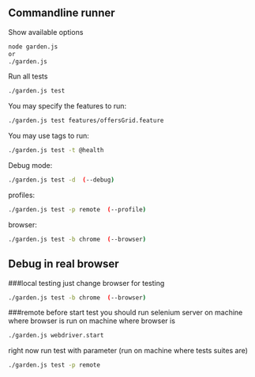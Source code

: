 Commandline runner
-------------
Show available options
```bash
node garden.js
or
./garden.js
```
Run all tests
```bash
./garden.js test
```
You may specify the features to run:
```bash
./garden.js test features/offersGrid.feature
```
You may use tags to run:
```bash
./garden.js test -t @health
```
Debug mode:
```bash
./garden.js test -d  (--debug)
```
profiles:
```bash
./garden.js test -p remote  (--profile)
```
browser:
```bash
./garden.js test -b chrome  (--browser)
```


Debug in real browser
-------------
###local testing
just change browser for testing
```bash
./garden.js test -b chrome  (--browser)
```


###remote
before start test you should run selenium server on machine where browser is
run on machine where browser is
```bash
./garden.js webdriver.start
```

right now run test with parameter (run on machine where tests suites are)
```bash
./garden.js test -p remote
```